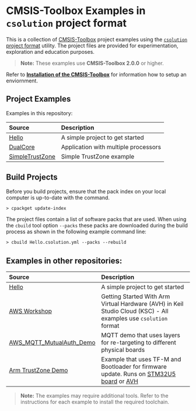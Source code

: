 # CMSIS-Toolbox Examples in `csolution` project format

This is a collection of [CMSIS-Toolbox](https://github.com/Open-CMSIS-Pack/cmsis-toolbox) project examples using the [`csolution` project format](https://github.com/Open-CMSIS-Pack/cmsis-toolbox/blob/main/docs/YML-Input-Format.md) utility.  The project files are provided for experimentation, exploration and education purposes.

> **Note:** These examples use **CMSIS-Toolbox 2.0.0** or higher.
> 
Refer to [**Installation of the CMSIS-Toolbox**](https://github.com/Open-CMSIS-Pack/cmsis-toolbox/blob/main/docs/installation.md) for information how to setup an enviornment.

## Project Examples

Examples in this repository:

Source                               | Description
:------------------------------------|:----------------------------------
[Hello](./Hello)                     | A simple project to get started
[DualCore](./DualCore)               | Application with multiple processors
[SimpleTrustZone](./SimpleTrustZone) | Simple TrustZone example

## Build Projects

Before you build projects, ensure that the pack index on your local computer is up-to-date with the command.

```txt
> cpackget update-index        
```

The project files  contain a list of software packs that are used. When using the `cbuild` tool option `--packs` these packs are downloaded during the build process as shown in the following example command line:

```txt
> cbuild Hello.csolution.yml --packs --rebuild
```

## Examples in other repositories:

Source            | Description
:-----------------|:----------------------------------
[Hello](./Hello)  | A simple project to get started
[AWS Workshop](https://catalog.us-east-1.prod.workshops.aws/workshops/30043722-0362-4859-bc6f-c28836a2d7ac/en-US)  | Getting Started With Arm Virtual Hardware (AVH) in Keil Studio Cloud (KSC) - All examples use `csolution` format
[AWS_MQTT_MutualAuth_Demo](https://github.com/Open-CMSIS-Pack/AWS_MQTT_MutualAuth_SW_Framework)                    | MQTT demo that uses layers for re-targeting to different physical boards
[Arm TrustZone Demo](https://github.com/MDK-Packs/TrustZone)                                                       | Example that uses TF-M and Bootloader for firmware update.  Runs on [STM32U5 board](https://www.st.com/en/evaluation-tools/b-u585i-iot02a.html) or [AVH](https://avh.arm.com/)

>**Note:** The examples may require additional tools. Refer to the instructions for each example to install the required toolchain.
